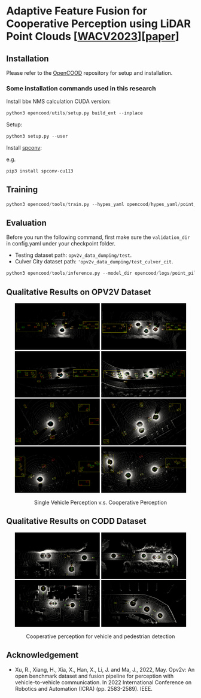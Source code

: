 # Adaptive Feature Fusion for Cooperative Perception using LiDAR Point Clouds [[WACV2023](https://wacv2023.thecvf.com)][[paper](https://arxiv.org/abs/2208.00116)]

## Installation
Please refer to the [OpenCOOD](https://github.com/DerrickXuNu/OpenCOOD) repository for setup and installation.

### Some installation commands used in this research
Install bbx NMS calculation CUDA version:
```python
python3 opencood/utils/setup.py build_ext --inplace
```
Setup:
```python
python3 setup.py --user
```
Install [spconv](https://github.com/traveller59/spconv):

e.g. 
```python
pip3 install spconv-cu113
```

## Training
```python
python3 opencood/tools/train.py --hypes_yaml opencood/hypes_yaml/point_pillar_spatialcooper.yaml
```

## Evaluation
Before you run the following command, first make sure the `validation_dir` in config.yaml under your checkpoint folder.
- Testing dataset path: `opv2v_data_dumping/test`.
- Culver City dataset path: `'opv2v_data_dumping/test_culver_cit`.

```python
python3 opencood/tools/inference.py --model_dir opencood/logs/point_pillar_spatialcooper/ --fusion_method intermediate
```

## Qualitative Results on OPV2V Dataset
<p align="center">
    <img src="/images/cood1_1.png" width="45%" alt="">
    <img src="/images/cood1_7.png" width="45%" alt="">
    <img src="/images/cood2_1.png" width="45%" alt="">
    <img src="/images/cood2_7.png" width="45%" alt="">
    <img src="/images/cood3_1.png" width="45%" alt="">
    <img src="/images/cood3_7.png" width="45%" alt="">
    <img src="/images/cood4_1.png" width="45%" alt="">
    <img src="/images/cood4_7.png" width="45%" alt="">
    <div align="center">Single Vehicle Perception v.s. Cooperative Perception</div>
</p>

## Qualitative Results on CODD Dataset
<p align="center">
    <img src="/images/codd_1.png" width="45%" alt="">
    <img src="/images/codd_2.png" width="45%" alt="">
    <img src="/images/codd_3.png" width="45%" alt="">
    <img src="/images/codd_4.png" width="45%" alt="">
    <div align="center">Cooperative perception for vehicle and pedestrian detection</div>
</p>

## Acknowledgement
- Xu, R., Xiang, H., Xia, X., Han, X., Li, J. and Ma, J., 2022, May. Opv2v: An open benchmark dataset and fusion pipeline for perception with vehicle-to-vehicle communication. In 2022 International Conference on Robotics and Automation (ICRA) (pp. 2583-2589). IEEE.

